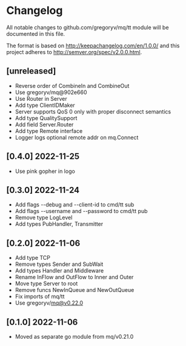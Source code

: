 # Changelog
All notable changes to github.com/gregoryv/mq/tt module will be
documented in this file.

The format is based on http://keepachangelog.com/en/1.0.0/
and this project adheres to http://semver.org/spec/v2.0.0.html.

## [unreleased]

- Reverse order of CombineIn and CombineOut
- Use gregoryv/mq@902e660
- Use Router in Server
- Add type ClientIDMaker
- Server supports QoS 0 only with proper disconnect semantics
- Add type QualitySupport
- Add field Server.Router
- Add type Remote interface
- Logger logs optional remote addr on mq.Connect

## [0.4.0] 2022-11-25

- Use pink gopher in logo

## [0.3.0] 2022-11-24

- Add flags --debug and --client-id to cmd/tt sub 
- Add flags --username and --password to cmd/tt pub
- Remove type LogLevel
- Add types PubHandler, Transmitter

## [0.2.0] 2022-11-06

- Add type TCP
- Remove types Sender and SubWait
- Add types Handler and Middleware
- Rename InFlow and OutFlow to Inner and Outer
- Move type Server to root
- Remove funcs NewInQueue and NewOutQueue
- Fix imports of mq/tt
- Use gregoryv/mq@v0.22.0

## [0.1.0] 2022-11-06

- Moved as separate go module from mq/v0.21.0
